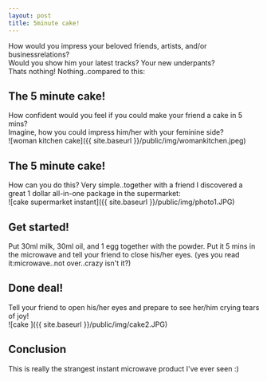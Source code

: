 ```yaml
---
layout: post
title: 5minute cake!
---
```

How would you impress your beloved friends, artists, and/or businessrelations?  
Would you show him your latest tracks? Your new underpants?  
Thats nothing! Nothing..compared to this:

The 5 minute cake!
------------------

  
How confident would you feel if you could make your friend a cake in 5 mins?  
Imagine, how you could impress him/her with your feminine side?  
![woman kitchen cake]({{ site.baseurl }}/public/img/womankitchen.jpeg)  
  
The 5 minute cake!
------------------

  
How can you do this? Very simple..together with a friend I discovered a great 1 dollar all-in-one package in the supermarket:  
![cake supermarket instant]({{ site.baseurl }}/public/img/photo1.JPG)  
  
  
  
  
  
  
  
  
  
  
  
Get started!
------------

  
Put 30ml milk, 30ml oil, and 1 egg together with the powder. Put it 5 mins in the microwave and tell your friend to close his/her eyes. (yes you read it:microwave..not over..crazy isn't it?)   
  
Done deal!
----------

  
Tell your friend to open his/her eyes and prepare to see her/him crying tears of joy!  
![cake ]({{ site.baseurl }}/public/img/cake2.JPG)  
  
  
  
  
  
  
  
  
  
  
  
  
  
  
  
  
  
  
  
Conclusion
----------

  
This is really the strangest instant microwave product I've ever seen :)  
  